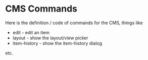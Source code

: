 ﻿
# CMS Commands

Here is the definition / code of commands for the CMS, things like

* edit - edit an item
* layout - show the layout/view picker
* item-history - show the item-history dialog

etc.